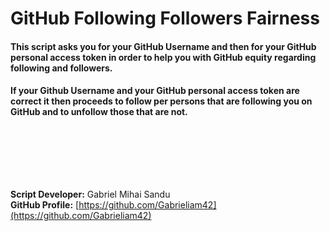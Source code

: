 # GitHub Following Followers Fairness

#### This script asks you for your GitHub Username and then for your GitHub personal access token in order to help you with GitHub equity regarding following and followers.

#### If your Github Username and your GitHub personal access token are correct it then proceeds to follow per persons that are following you on GitHub and to unfollow those that are not.






<br><br>





<br><br>




**Script Developer:** Gabriel Mihai Sandu  
**GitHub Profile:** [https://github.com/Gabrieliam42](https://github.com/Gabrieliam42)
